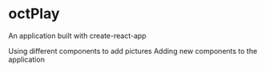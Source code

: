# octPlay
An application built with create-react-app

Using different components to add pictures
Adding new components to the application
